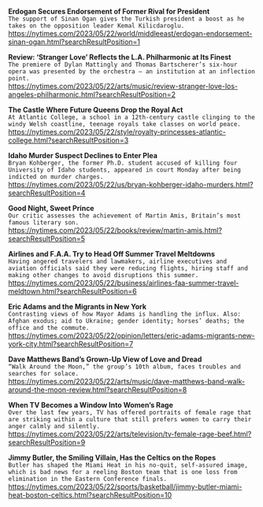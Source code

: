 **Erdogan Secures Endorsement of Former Rival for President**\
`The support of Sinan Ogan gives the Turkish president a boost as he takes on the opposition leader Kemal Kilicdaroglu.`\
https://nytimes.com/2023/05/22/world/middleeast/erdogan-endorsement-sinan-ogan.html?searchResultPosition=1

**Review: ‘Stranger Love’ Reflects the L.A. Philharmonic at Its Finest**\
`The premiere of Dylan Mattingly and Thomas Bartscherer’s six-hour opera was presented by the orchestra — an institution at an inflection point.`\
https://nytimes.com/2023/05/22/arts/music/review-stranger-love-los-angeles-philharmonic.html?searchResultPosition=2

**The Castle Where Future Queens Drop the Royal Act**\
`At Atlantic College, a school in a 12th-century castle clinging to the windy Welsh coastline, teenage royals take classes on world peace.`\
https://nytimes.com/2023/05/22/style/royalty-princesses-atlantic-college.html?searchResultPosition=3

**Idaho Murder Suspect Declines to Enter Plea**\
`Bryan Kohberger, the former Ph.D. student accused of killing four University of Idaho students, appeared in court Monday after being indicted on murder charges.`\
https://nytimes.com/2023/05/22/us/bryan-kohberger-idaho-murders.html?searchResultPosition=4

**Good Night, Sweet Prince**\
`Our critic assesses the achievement of Martin Amis, Britain’s most famous literary son.`\
https://nytimes.com/2023/05/22/books/review/martin-amis.html?searchResultPosition=5

**Airlines and F.A.A. Try to Head Off Summer Travel Meltdowns**\
`Having angered travelers and lawmakers, airline executives and aviation officials said they were reducing flights, hiring staff and making other changes to avoid disruptions this summer.`\
https://nytimes.com/2023/05/22/business/airlines-faa-summer-travel-meldtown.html?searchResultPosition=6

**Eric Adams and the Migrants in New York**\
`Contrasting views of how Mayor Adams is handling the influx. Also: Afghan exodus; aid to Ukraine; gender identity; horses’ deaths; the office and the commute.`\
https://nytimes.com/2023/05/22/opinion/letters/eric-adams-migrants-new-york-city.html?searchResultPosition=7

**Dave Matthews Band’s Grown-Up View of Love and Dread**\
`“Walk Around the Moon,” the group’s 10th album, faces troubles and searches for solace.`\
https://nytimes.com/2023/05/22/arts/music/dave-matthews-band-walk-around-the-moon-review.html?searchResultPosition=8

**When TV Becomes a Window Into Women’s Rage**\
`Over the last few years, TV has offered portraits of female rage that are striking within a culture that still prefers women to carry their anger calmly and silently.`\
https://nytimes.com/2023/05/22/arts/television/tv-female-rage-beef.html?searchResultPosition=9

**Jimmy Butler, the Smiling Villain, Has the Celtics on the Ropes**\
`Butler has shaped the Miami Heat in his no-quit, self-assured image, which is bad news for a reeling Boston team that is one loss from elimination in the Eastern Conference finals.`\
https://nytimes.com/2023/05/22/sports/basketball/jimmy-butler-miami-heat-boston-celtics.html?searchResultPosition=10

